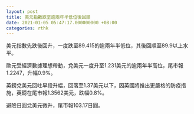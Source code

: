 ```yaml
---
layout: post
title: 美元指數跌至逾兩年半低位後回順
date: 2021-01-05 05:47:17.000000000 +08:00
categories: rthk
---
```


美元指數先跌後回升，一度跌至89.415的逾兩年半低位，其後回順至89.9以上水平。

歐元受經濟數據理想帶動，兌美元一度升至1.231美元的逾兩年半高位，尾市報1.2247，升幅0.9%。

英鎊兌美元回吐早段升幅，回落至1.37美元以下，因英國將推出更嚴格的防疫措施，英鎊在尾市報1.3562美元，跌幅0.8%。

避險日圓兌美元微升，尾市報103.17日圓。
